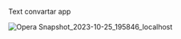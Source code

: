 Text convartar app

![Opera Snapshot_2023-10-25_195846_localhost](https://github.com/Maz801054/Text-convartar-app/assets/134128123/855bd219-7b60-4945-9721-92bd6c80d97b)
